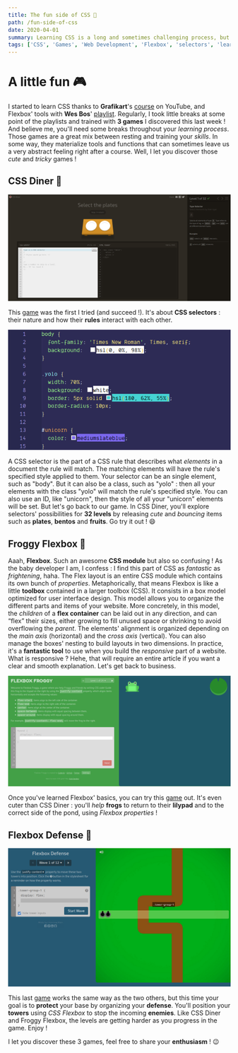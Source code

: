 ```yaml
---
title: The fun side of CSS 🎲
path: /fun-side-of-css
date: 2020-04-01
summary: Learning CSS is a long and sometimes challenging process, but it can also be recreational !
tags: ['CSS', 'Games', 'Web Development', 'Flexbox', 'selectors', 'learning']
---
```


# A little fun 🎮

I started to learn CSS thanks to **Grafikart**'s [course](https://www.youtube.com/playlist?list=PLjwdMgw5TTLVjTZQocrMwKicV5wsZlRpj) on YouTube, and Flexbox' tools with **Wes Bos**' [playlist](https://www.youtube.com/playlist?list=PLu8EoSxDXHP7xj_y6NIAhy0wuCd4uVdid). Regularly, I took little breaks at some point of the playlists and trained with **3 games** I discovered this last week ! And believe me, you'll need some breaks throughout your *learning process*. Those games are a great mix between resting and training your *skills*. In some way, they materialize tools and functions that can sometimes leave us a very abstract feeling right after a course. Well, I let you discover those *cute* and *tricky* games !

## CSS Diner 🍱

![CSS Diner](./images/03_1_third_article_picture.png)

This [game](https://flukeout.github.io/) was the first I tried (and succeed !). It's about **CSS selectors** : their nature and how their **rules** interact with each other.

![Example](./images/03_2_third_article_picture.png)

A CSS selector is the part of a CSS rule that describes what *elements* in a document the rule will match. The matching elements will have the rule's specified style applied to them. Your selector can be an single element, such as "body". But it can also be a class, such as "yolo" : then all your elements with the class "yolo" will match the rule's specified style. You can also use an ID, like "unicorn", then the style of all your "unicorn" elements will be set. But let's go back to our game. In CSS Diner, you'll explore selectors' possibilities for **32 levels** by releasing *cute* and *bouncing* items such as **plates**, **bentos** and **fruits**. Go try it out ! 😄

## Froggy Flexbox 🐸

Aaah, **Flexbox**. Such an awesome **CSS module** but also so confusing ! As the baby developer I am, I confess : I find this part of CSS as _fantastic_ as _frightening_, haha. The Flex layout is an entire CSS module which contains its own bunch of _properties_. Metaphorically, that means Flexbox is like a little **toolbox** contained in a larger toolbox (CSS). It consists in a box model optimized for user interface design. This model allows you to organize the different parts and items of your website. More concretely, in this model, the *children* of a **flex container** can be laid out in any direction, and can “flex” their sizes, either growing to fill unused space or shrinking to avoid overflowing the *parent*. The elements' alignment is organized depending on the _main axis_ (horizontal) and the _cross axis_ (vertical). You can also manage the boxes' nesting to build layouts in two dimensions. In practice, it's a **fantastic tool** to use when you build the _responsive_ part of a website. What is responsive ? Hehe, that will require an entire article if you want a clear and smooth explanation. Let's get back to business.

![Froggy Flexbox](./images/03_3_third_article_picture.png)

Once you've learned Flexbox' basics, you can try this [game](https://flexboxfroggy.com/) out. It's even cuter than CSS Diner : you'll *help* **frogs** to return to their **lilypad** and to the correct side of the pond, using _Flexbox properties_ !

## Flexbox Defense 🏰

![](./images/03_4_third_article_picture.png)

This last [game](http://www.flexboxdefense.com/) works the same way as the two others, but this time your goal is to **protect** your base by organizing your **defense**. You'll position your **towers** using _CSS Flexbox_ to stop the incoming **enemies**. Like CSS Diner and Froggy Flexbox, the levels are getting harder as you progress in the game. Enjoy !

I let you discover these 3 games, feel free to share your **enthusiasm** ! 😉
